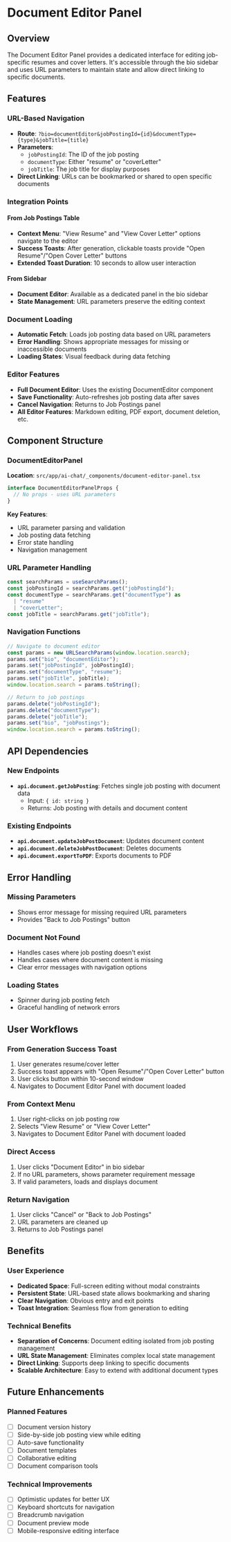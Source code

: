 # Document Editor Panel

## Overview

The Document Editor Panel provides a dedicated interface for editing job-specific resumes and cover letters. It's accessible through the bio sidebar and uses URL parameters to maintain state and allow direct linking to specific documents.

## Features

### URL-Based Navigation

- **Route**: `?bio=documentEditor&jobPostingId={id}&documentType={type}&jobTitle={title}`
- **Parameters**:
  - `jobPostingId`: The ID of the job posting
  - `documentType`: Either "resume" or "coverLetter"
  - `jobTitle`: The job title for display purposes
- **Direct Linking**: URLs can be bookmarked or shared to open specific documents

### Integration Points

#### From Job Postings Table

- **Context Menu**: "View Resume" and "View Cover Letter" options navigate to the editor
- **Success Toasts**: After generation, clickable toasts provide "Open Resume"/"Open Cover Letter" buttons
- **Extended Toast Duration**: 10 seconds to allow user interaction

#### From Sidebar

- **Document Editor**: Available as a dedicated panel in the bio sidebar
- **State Management**: URL parameters preserve the editing context

### Document Loading

- **Automatic Fetch**: Loads job posting data based on URL parameters
- **Error Handling**: Shows appropriate messages for missing or inaccessible documents
- **Loading States**: Visual feedback during data fetching

### Editor Features

- **Full Document Editor**: Uses the existing DocumentEditor component
- **Save Functionality**: Auto-refreshes job posting data after saves
- **Cancel Navigation**: Returns to Job Postings panel
- **All Editor Features**: Markdown editing, PDF export, document deletion, etc.

## Component Structure

### DocumentEditorPanel

**Location**: `src/app/ai-chat/_components/document-editor-panel.tsx`

```typescript
interface DocumentEditorPanelProps {
  // No props - uses URL parameters
}
```

**Key Features**:

- URL parameter parsing and validation
- Job posting data fetching
- Error state handling
- Navigation management

### URL Parameter Handling

```typescript
const searchParams = useSearchParams();
const jobPostingId = searchParams.get("jobPostingId");
const documentType = searchParams.get("documentType") as
  | "resume"
  | "coverLetter";
const jobTitle = searchParams.get("jobTitle");
```

### Navigation Functions

```typescript
// Navigate to document editor
const params = new URLSearchParams(window.location.search);
params.set("bio", "documentEditor");
params.set("jobPostingId", jobPostingId);
params.set("documentType", "resume");
params.set("jobTitle", jobTitle);
window.location.search = params.toString();

// Return to job postings
params.delete("jobPostingId");
params.delete("documentType");
params.delete("jobTitle");
params.set("bio", "jobPostings");
window.location.search = params.toString();
```

## API Dependencies

### New Endpoints

- **`api.document.getJobPosting`**: Fetches single job posting with document data
  - Input: `{ id: string }`
  - Returns: Job posting with details and document content

### Existing Endpoints

- **`api.document.updateJobPostDocument`**: Updates document content
- **`api.document.deleteJobPostDocument`**: Deletes documents
- **`api.document.exportToPDF`**: Exports documents to PDF

## Error Handling

### Missing Parameters

- Shows error message for missing required URL parameters
- Provides "Back to Job Postings" button

### Document Not Found

- Handles cases where job posting doesn't exist
- Handles cases where document content is missing
- Clear error messages with navigation options

### Loading States

- Spinner during job posting fetch
- Graceful handling of network errors

## User Workflows

### From Generation Success Toast

1. User generates resume/cover letter
2. Success toast appears with "Open Resume"/"Open Cover Letter" button
3. User clicks button within 10-second window
4. Navigates to Document Editor Panel with document loaded

### From Context Menu

1. User right-clicks on job posting row
2. Selects "View Resume" or "View Cover Letter"
3. Navigates to Document Editor Panel with document loaded

### Direct Access

1. User clicks "Document Editor" in bio sidebar
2. If no URL parameters, shows parameter requirement message
3. If valid parameters, loads and displays document

### Return Navigation

1. User clicks "Cancel" or "Back to Job Postings"
2. URL parameters are cleaned up
3. Returns to Job Postings panel

## Benefits

### User Experience

- **Dedicated Space**: Full-screen editing without modal constraints
- **Persistent State**: URL-based state allows bookmarking and sharing
- **Clear Navigation**: Obvious entry and exit points
- **Toast Integration**: Seamless flow from generation to editing

### Technical Benefits

- **Separation of Concerns**: Document editing isolated from job posting management
- **URL State Management**: Eliminates complex local state management
- **Direct Linking**: Supports deep linking to specific documents
- **Scalable Architecture**: Easy to extend with additional document types

## Future Enhancements

### Planned Features

- [ ] Document version history
- [ ] Side-by-side job posting view while editing
- [ ] Auto-save functionality
- [ ] Document templates
- [ ] Collaborative editing
- [ ] Document comparison tools

### Technical Improvements

- [ ] Optimistic updates for better UX
- [ ] Keyboard shortcuts for navigation
- [ ] Breadcrumb navigation
- [ ] Document preview mode
- [ ] Mobile-responsive editing interface
